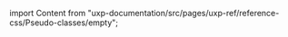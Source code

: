 
import Content from "uxp-documentation/src/pages/uxp-ref/reference-css/Pseudo-classes/empty";

<Content query="product=xd"/>
